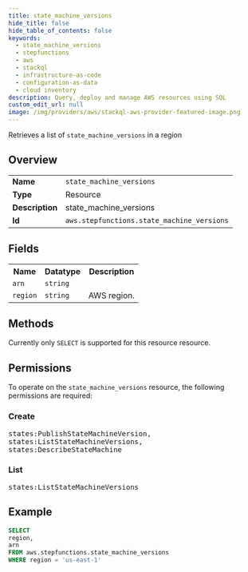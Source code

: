 ```yaml
---
title: state_machine_versions
hide_title: false
hide_table_of_contents: false
keywords:
  - state_machine_versions
  - stepfunctions
  - aws
  - stackql
  - infrastructure-as-code
  - configuration-as-data
  - cloud inventory
description: Query, deploy and manage AWS resources using SQL
custom_edit_url: null
image: /img/providers/aws/stackql-aws-provider-featured-image.png
---
```

Retrieves a list of <code>state_machine_versions</code> in a region

## Overview
<table><tbody>
<tr><td><b>Name</b></td><td><code>state_machine_versions</code></td></tr>
<tr><td><b>Type</b></td><td>Resource</td></tr>
<tr><td><b>Description</b></td><td>state_machine_versions</td></tr>
<tr><td><b>Id</b></td><td><code>aws.stepfunctions.state_machine_versions</code></td></tr>
</tbody></table>

## Fields
<table><tbody>
<tr><th>Name</th><th>Datatype</th><th>Description</th></tr>
<tr><td><code>arn</code></td><td><code>string</code></td><td></td></tr>
<tr><td><code>region</code></td><td><code>string</code></td><td>AWS region.</td></tr>

</tbody></table>

## Methods
Currently only <code>SELECT</code> is supported for this resource resource.

## Permissions

To operate on the <code>state_machine_versions</code> resource, the following permissions are required:

### Create
<pre>
states:PublishStateMachineVersion,
states:ListStateMachineVersions,
states:DescribeStateMachine</pre>

### List
<pre>
states:ListStateMachineVersions</pre>


## Example
```sql
SELECT
region,
arn
FROM aws.stepfunctions.state_machine_versions
WHERE region = 'us-east-1'
```

